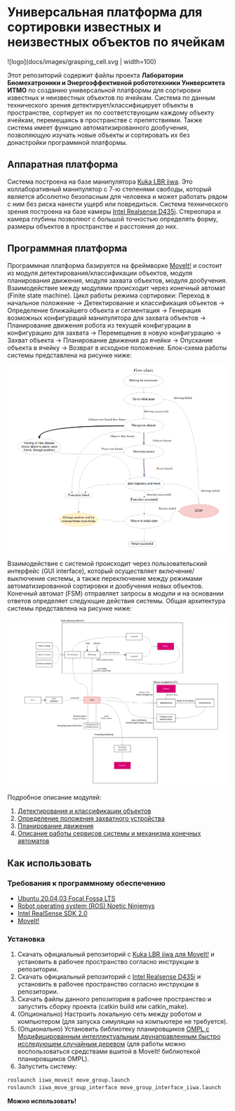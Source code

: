 # Универсальная платформа для сортировки известных и неизвестных объектов по ячейкам

![logo](docs/images/grasping_cell.svg | width=100)

Этот репозиторий содержит файлы проекта **Лаборатории Биомехатроники и Энергоэффективной робототехники Университета ИТМО** по созданию универсальной платформы для сортировки известных и неизвестных объектов по ячейкам. Система по данным технического зрения детектирует/классифицирует объекты в пространстве, сортирует их по соответствующим каждому объекту ячейкам, перемещаясь в пространстве с препятствиями. Также система имеет функцию автоматизированного дообучения, позволяющую изучать новые объекты и сортировать их без донастройки программной платформы.

## Аппаратная платформа

Система построена на базе манипулятора [Kuka LBR iiwa](https://www.kuka.com/ru-ru/%D0%BF%D1%80%D0%BE%D0%B4%D1%83%D0%BA%D1%86%D0%B8%D1%8F-%D1%83%D1%81%D0%BB%D1%83%D0%B3%D0%B8/%D0%BF%D1%80%D0%BE%D0%BC%D1%8B%D1%88%D0%BB%D0%B5%D0%BD%D0%BD%D0%B0%D1%8F-%D1%80%D0%BE%D0%B1%D0%BE%D1%82%D0%BE%D1%82%D0%B5%D1%85%D0%BD%D0%B8%D0%BA%D0%B0/%D0%BF%D1%80%D0%BE%D0%BC%D1%8B%D1%88%D0%BB%D0%B5%D0%BD%D0%BD%D1%8B%D0%B5-%D1%80%D0%BE%D0%B1%D0%BE%D1%82%D1%8B/lbr-iiwa). Это коллаборативный манипулятор с 7-ю степенями свободы, который является абсолютно безопасным для человека и может работать рядом с ним без риска нанести ущерб или повредиться.
Система технического зрения построена на базе камеры [Intel Realsense D435i](https://www.intelrealsense.com/depth-camera-d435i/). Стереопара и камера глубины позволяют с большой точностью определять форму, размеры объектов в пространстве и расстояния до них.

## Программная платформа

Программная платформа базируется на фреймворке [MoveIt!](https://moveit.ros.org/) и состоит из модуля детектирования/классификации объектов, модуля планирования движения, модуля захвата объектов, модуля дообучения. Взаимодействие между модулями происходит через конечный автомат (Finite state machine). Цикл работы режима сортировки: Переход в начальное положение -> Детектирование и классификация объектов -> Определение ближайшего объекта и сегментация -> Генерация возможных конфигураций манипулятора для захвата объектов -> Планирование движения робота из текущей конфигурации в конфигурацию для захвата -> Перемещение в новую конфигурацию -> Захват объекта -> Планирование движения до ячейки -> Опускание объекта в ячейку -> Возврат в исходное положение. Блок-схема работы системы представлена на рисунке ниже:

![flowchart](docs/images/flow_chart.png)

Взаимодействие с системой происходит через пользовательский интерфейс (GUI interface), который осуществляет включение/выключение системы, а также переключение между режимами автоматизированной сортировки и дообучения новых объектов. Конечный автомат (FSM) отправляет запросы в модули и на основании ответов определяет следующие действия системы. Общая архитектура системы представлена на рисунке ниже:

![architecture](docs/images/architecture.png)

Подробное описание модулей:
1. [Детектирования и классификации объектов](docs/cv.md)
2. [Определение положения захватного устройства](docs/grasp.md)
3. [Планирование движения](docs/plan.md)
4. [Описание работы сервисов системы и механизма конечных автоматов](docs/fsm.md)

## Как использовать

### Требования к программному обеспечению

- [Ubuntu 20.04,03 Focal Fossa LTS](https://releases.ubuntu.com/20.04/)
- [Robot operating system (ROS) Noetic Ninjemys](http://wiki.ros.org/noetic)
- [Intel RealSense SDK 2.0](https://www.intelrealsense.com/sdk-2/)
- [MoveIt!](https://moveit.ros.org/install/)

### Установка 

1. Скачать официальный репозиторий с [Kuka LBR iiwa для MoveIt!](https://github.com/IFL-CAMP/iiwa_stack) и установить в рабочее пространство согласно инструкции в репозитории.
2. Скачать официальный репозиторий с [Intel Realsense D435i](https://github.com/IntelRealSense/realsense-ros) и установить в рабочее пространство согласно инструкции в репозитории.
3. Скачать файлы данного репозитория в рабочее пространство и запустить сборку проекта (catkin build или catkin_make).
4. (Опционально) Настроить локальную сеть между роботом и компьютером (для запуска симуляции на компьютере не требуется).
5. (Опционально) Установить библиотеку планировщиков [OMPL с Модифицированным интеллектуальным двунаправленным быстро исследующем случайным деревом](https://github.com/IDovgopolik/ompl) (для работы можно воспользоваться средствами вшитой в MoveIt! библиотекой планировщиков OMPL).
6. Запустить систему:

```bash
roslaunch iiwa_moveit move_group.launch
roslaunch iiwa_move_group_interface move_group_interface_iiwa.launch
```
**Можно использовать!**